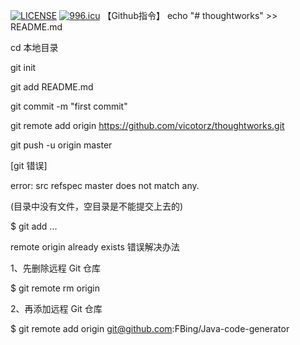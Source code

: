 [![LICENSE](https://img.shields.io/badge/license-Anti%20996-blue.svg)](https://github.com/996icu/996.ICU/blob/master/LICENSE)
[![996.icu](https://img.shields.io/badge/link-996.icu-red.svg)](https://996.icu)
【Github指令】
echo "# thoughtworks" >> README.md

cd 本地目录

git init

git add README.md

git commit -m "first commit"

git remote add origin https://github.com/vicotorz/thoughtworks.git

git push -u origin master


[git 错误]

error: src refspec master does not match any.

(目录中没有文件，空目录是不能提交上去的)

$ git add ...


remote origin already exists 错误解决办法

1、先删除远程 Git 仓库

$ git remote rm origin

2、再添加远程 Git 仓库

$ git remote add origin git@github.com:FBing/Java-code-generator
